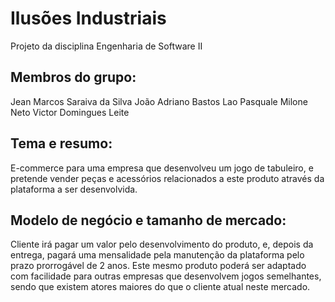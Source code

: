 # Ilusões Industriais
Projeto da disciplina Engenharia de Software II

## Membros do grupo: 
Jean Marcos Saraiva da Silva 
João Adriano Bastos Lao 
Pasquale Milone Neto 
Victor Domingues Leite 

## Tema e resumo: 
E-commerce para uma empresa que desenvolveu um jogo de tabuleiro, e pretende vender peças e acessórios relacionados a este produto através da plataforma a ser desenvolvida. 

## Modelo de negócio e tamanho de mercado: 
Cliente irá pagar um valor pelo desenvolvimento do produto, e, depois da entrega, pagará uma mensalidade pela manutenção da plataforma pelo prazo prorrogável de 2 anos. 
Este mesmo produto poderá ser adaptado com facilidade para outras empresas que desenvolvem jogos semelhantes, sendo que existem atores maiores do que o cliente atual neste mercado. 
